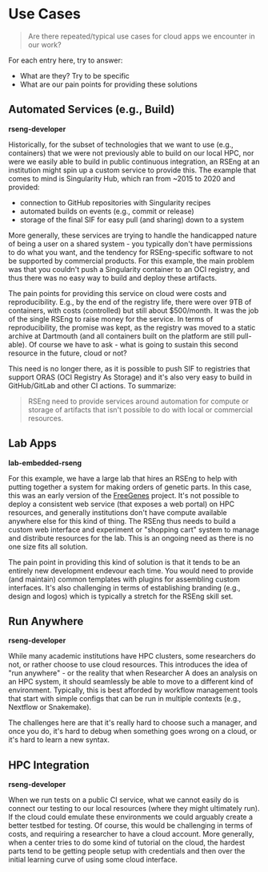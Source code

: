 # Use Cases

> Are there repeated/typical use cases for cloud apps we encounter in our work?

For each entry here, try to answer:

 - What are they? Try to be specific
 - What are our pain points for providing these solutions

## Automated Services (e.g., Build)

**rseng-developer**

Historically, for the subset of technologies that we want to use (e.g., containers) that we were not previously able to build on our local HPC, nor were we easily able to build in public continuous integration, an RSEng at an institution might spin up a custom service to provide this. The example that comes to mind is Singularity Hub, which ran from ~2015 to 2020 and provided:

 - connection to GitHub repositories with Singularity recipes
 - automated builds on events (e.g., commit or release)
 - storage of the final SIF for easy pull (and sharing) down to a system
 
More generally, these services are trying to handle the handicapped nature of being a user on a shared system - you typically don't have permissions to do what you want, and the tendency for RSEng-specific software to not be supported by commercial products. For this example, the main problem was that you couldn't push a Singularity container to an OCI registry, and thus there was no easy way to build and deploy these artifacts.

The pain points for providing this service on cloud were costs and reproducibility. E.g., by the end of the registry life, there were over 9TB of containers, with costs (controlled) but still about $500/month. It was the job of the single RSEng to raise money for the service. In terms of reproducibility, the promise was kept, as the registry was moved to a static archive at Dartmouth (and all containers built on the platform are still pull-able). Of course we have to ask - what is going to sustain this second resource in the future, cloud or not?

This need is no longer there, as it is possible to push SIF to registries that support ORAS (OCI Registry As Storage) and it's also very easy to build in GitHub/GitLab and other CI actions. To summarize:

> RSEng need to provide services around automation for compute or storage of artifacts that isn't possible to do with local or commercial resources.  
 
## Lab Apps

**lab-embedded-rseng**

For this example, we have a large lab that hires an RSEng to help with putting together a system for making orders of genetic parts. In this case, this was an early version of the [FreeGenes](https://stanford.freegenes.org/) project. It's not possible to deploy a consistent web service (that exposes a web portal) on HPC resources, and generally institutions don't have compute available anywhere else for this kind of thing. The RSEng thus needs to build a custom web interface and experiment or "shopping cart" system to manage and distribute resources for the lab. This is an ongoing need as there is no one size fits all solution.

The pain point in providing this kind of solution is that it tends to be an entirely new development endevour each time. You would need to provide (and maintain) common templates with plugins for assembling custom interfaces. It's also challenging in terms of establishing branding (e.g., design and logos) which is typically a stretch for the RSEng skill set.

## Run Anywhere

**rseng-developer**

While many academic institutions have HPC clusters, some researchers do not, or rather choose to use cloud resources. This introduces the idea of "run anywhere" - or the reality that when Researcher A does an analysis on an HPC system, it should seamlessly be able to move to a different kind of environment. Typically, this is best afforded by workflow management tools that start with simple configs that can be run in multiple contexts (e.g., Nextflow or Snakemake).

The challenges here are that it's really hard to choose such a manager, and once you do, it's hard to debug when something goes wrong on a cloud, or it's hard to learn a new syntax.

## HPC Integration

**rseng-developer**

When we run tests on a public CI service, what we cannot easily do is connect our testing to our local resources (where they might ultimately run). If the cloud could emulate these environments we could arguably create a better testbed for testing. Of course, this would be challenging in terms of costs, and requiring a researcher to have a cloud account. More generally, when a center tries to do some kind of tutorial on the cloud, the hardest parts tend to be getting people setup with credentials and then over the initial learning curve of using some cloud interface.
